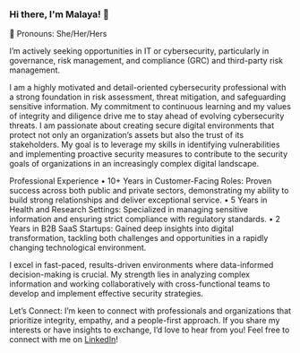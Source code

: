 ### Hi there, I'm Malaya! 👋
🌺 Pronouns: She/Her/Hers

I’m actively seeking opportunities in IT or cybersecurity, particularly in governance, risk management, and compliance (GRC) and third-party risk management. 

I am a highly motivated and detail-oriented cybersecurity professional with a strong foundation in risk assessment, threat mitigation, and safeguarding sensitive information. My commitment to continuous learning and my values of integrity and diligence drive me to stay ahead of evolving cybersecurity threats. I am passionate about creating secure digital environments that protect not only an organization’s assets but also the trust of its stakeholders. My goal is to leverage my skills in identifying vulnerabilities and implementing proactive security measures to contribute to the security goals of organizations in an increasingly complex digital landscape.

Professional Experience
• 10+ Years in Customer-Facing Roles: Proven success across both public and private sectors, demonstrating my ability to build strong relationships and deliver exceptional service.
• 5 Years in Health and Research Settings: Specialized in managing sensitive information and ensuring strict compliance with regulatory standards.
• 2 Years in B2B SaaS Startups: Gained deep insights into digital transformation, tackling both challenges and opportunities in a rapidly changing technological environment.

I excel in fast-paced, results-driven environments where data-informed decision-making is crucial. My strength lies in analyzing complex information and working collaboratively with cross-functional teams to develop and implement effective security strategies.

Let’s Connect:
I’m keen to connect with professionals and organizations that prioritize integrity, empathy, and a people-first approach. If you share my interests or have insights to exchange, I’d love to hear from you! Feel free to connect with me on [LinkedIn](https://www.linkedin.com/in/malaya-m/)!
